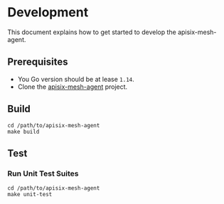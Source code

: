Development
===========

This document explains how to get started to develop the apisix-mesh-agent.

Prerequisites
-------------

* You Go version should be at lease `1.14`.
* Clone the [apisix-mesh-agent](https://github.com/api7/apisix-mesh-agent) project.

Build
-----

```shell
cd /path/to/apisix-mesh-agent
make build
```

Test
----

### Run Unit Test Suites

```shell
cd /path/to/apisix-mesh-agent
make unit-test
```
